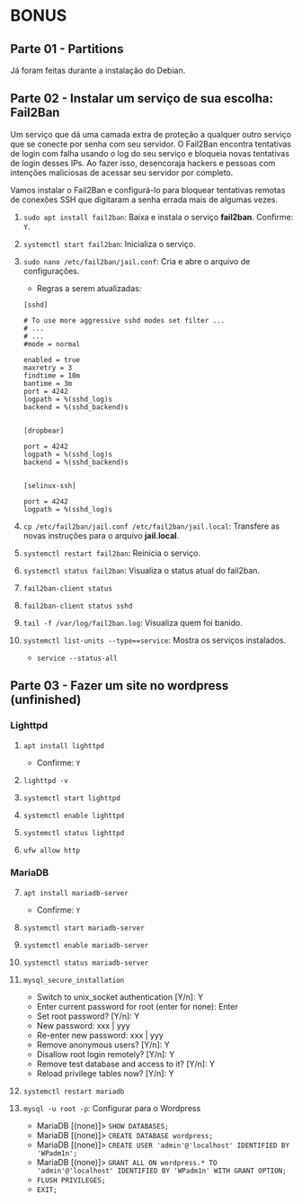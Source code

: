 # BONUS

## Parte 01 - Partitions

Já foram feitas durante a instalação do Debian.

## Parte 02 - Instalar um serviço de sua escolha: Fail2Ban

Um serviço que dá uma camada extra de proteção a qualquer outro serviço que se conecte por senha com seu servidor. O Fail2Ban encontra tentativas de login com falha usando o log do seu serviço e bloqueia novas tentativas de login desses IPs. Ao fazer isso, desencoraja hackers e pessoas com intenções maliciosas de acessar seu servidor por completo.

Vamos instalar o Fail2Ban e configurá-lo para bloquear tentativas remotas de conexões SSH que digitaram a senha errada mais de algumas vezes.

1. `sudo apt install fail2ban`: Baixa e instala o serviço **fail2ban**.
	Confirme: `Y`.
2. `systemctl start fail2ban`: Inicializa o serviço.
3. `sudo nano /etc/fail2ban/jail.conf`: Cria e abre o arquivo de configurações.
	- Regras a serem atualizadas:
	```
	[sshd]

	# To use more aggressive sshd modes set filter ...
	# ...
	# ...
	#mode = normal

	enabled = true
	maxretry = 3
	findtime = 10m
	bantime = 3m
	port = 4242
	logpath = %(sshd_log)s
	backend = %(sshd_backend)s


	[dropbear]

	port = 4242
	logpath = %(sshd_log)s
	backend = %(sshd_backend)s


	[selinux-ssh]

	port = 4242
	logpath = %(sshd_log)s
	```
4. `cp /etc/fail2ban/jail.conf /etc/fail2ban/jail.local`: Transfere as novas instruções para o arquivo **jail.local**.
5. `systemctl restart fail2ban`: Reinicia o serviço.
6. `systemctl status fail2ban`: Visualiza o status atual do fail2ban.

7. `fail2ban-client status`
8. `fail2ban-client status sshd`
9. `tail -f /var/log/fail2ban.log`: Visualiza quem foi banido.

10. `systemctl list-units --type==service`: Mostra os serviços instalados.
	- `service --status-all`



## Parte 03 - Fazer um site no wordpress (unfinished)

### Lighttpd

1. `apt install lighttpd`
	- Confirme: `Y`
2. `lighttpd -v`
3. `systemctl start lighttpd`
4. `systemctl enable lighttpd`
5. `systemctl status lighttpd`

6. `ufw allow http`

### MariaDB

7. `apt install mariadb-server`
	- Confirme: `Y`
8. `systemctl start mariadb-server`
9. `systemctl enable mariadb-server`
10. `systemctl status mariadb-server`

11. `mysql_secure_installation`
	- Switch to unix_socket authentication \[Y/n]: Y
	- Enter current password for root (enter for none): Enter
	- Set root password? \[Y/n]: Y
	- New password: xxx | yyy
	- Re-enter new password: xxx | yyy
	- Remove anonymous users? \[Y/n]: Y
	- Disallow root login remotely? \[Y/n]: Y
	- Remove test database and access to it? \[Y/n]:  Y
	- Reload privilege tables now? \[Y/n]:  Y
12. `systemctl restart mariadb`
13. `mysql -u root -p`: Configurar para o Wordpress
	- MariaDB [(none)]> `SHOW DATABASES;`
	- MariaDB [(none)]> `CREATE DATABASE wordpress;`
	- MariaDB [(none)]> `CREATE USER 'admin'@'localhost' IDENTIFIED BY 'WPadm1n';`
	- MariaDB [(none)]> `GRANT ALL ON wordpress.* TO 'admin'@'localhost' IDENTIFIED BY 'WPadm1n' WITH GRANT OPTION;`
	- `FLUSH PRIVILEGES;`
	- `EXIT;`